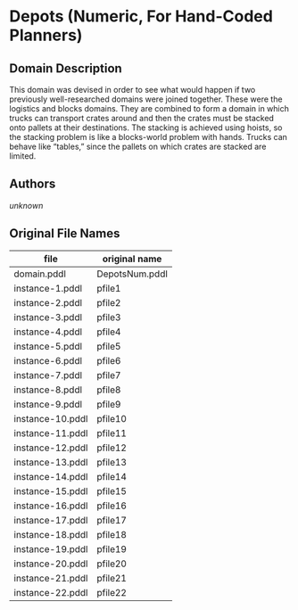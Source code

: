 # Depots (Numeric, For Hand-Coded Planners)

## Domain Description

This domain was devised in order to see what would happen if two previously well-researched domains were joined together.
These were the logistics and blocks domains.
They are combined to form a domain in which trucks can transport crates around and then the crates must be stacked onto pallets at their destinations.
The stacking is achieved using hoists, so the stacking problem is like a blocks-world problem with hands.
Trucks can behave like “tables,” since the pallets on which crates are stacked are limited.

## Authors

*unknown*

## Original File Names

| file             | original name    |
|------------------|------------------|
| domain.pddl      | DepotsNum.pddl   |
| instance-1.pddl  | pfile1           |
| instance-2.pddl  | pfile2           |
| instance-3.pddl  | pfile3           |
| instance-4.pddl  | pfile4           |
| instance-5.pddl  | pfile5           |
| instance-6.pddl  | pfile6           |
| instance-7.pddl  | pfile7           |
| instance-8.pddl  | pfile8           |
| instance-9.pddl  | pfile9           |
| instance-10.pddl | pfile10          |
| instance-11.pddl | pfile11          |
| instance-12.pddl | pfile12          |
| instance-13.pddl | pfile13          |
| instance-14.pddl | pfile14          |
| instance-15.pddl | pfile15          |
| instance-16.pddl | pfile16          |
| instance-17.pddl | pfile17          |
| instance-18.pddl | pfile18          |
| instance-19.pddl | pfile19          |
| instance-20.pddl | pfile20          |
| instance-21.pddl | pfile21          |
| instance-22.pddl | pfile22          |
